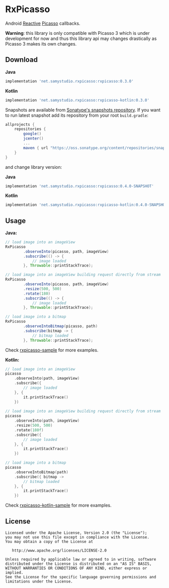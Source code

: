 RxPicasso
=========
Android [Reactive](https://github.com/ReactiveX/RxJava) [Picasso](https://github.com/square/picasso) callbacks.

**Warning**: this library is only compatible with Picasso 3 which is under development for now and thus this library api may changes drastically as Picasso 3 makes its own changes.

Download
--------
**Java**
```groovy
implementation 'net.samystudio.rxpicasso:rxpicasso:0.3.0'
```
**Kotlin**
```groovy
implementation 'net.samystudio.rxpicasso:rxpicasso-kotlin:0.3.0'
```

Snapshots are available from [Sonatype's snapshots repository](https://oss.sonatype.org/content/repositories/snapshots/).
If you want to run latest snapshot add its repository from your root `build.gradle`:
```groovy
allprojects {
    repositories {
        google()
        jcenter()
        ...
        maven { url "https://oss.sonatype.org/content/repositories/snapshots" }
    }
}
```
and change library version:

**Java**
```groovy
implementation 'net.samystudio.rxpicasso:rxpicasso:0.4.0-SNAPSHOT'
```
**Kotlin**
```groovy
implementation 'net.samystudio.rxpicasso:rxpicasso-kotlin:0.4.0-SNAPSHOT'
```

Usage
-----
**Java:**
```java
// load image into an imageView
RxPicasso
        .observeInto(picasso, path, imageView)
        .subscribe(() -> {
            // image loaded
        }, Throwable::printStackTrace);

// load image into an imageView building request directly from stream
RxPicasso
        .observeInto(picasso, path, imageView)
        .resize(500, 500)
        .rotate(180)
        .subscribe(() -> {
            // image loaded
        }, Throwable::printStackTrace);

// load image into a bitmap
RxPicasso
        .observeIntoBitmap(picasso, path)
        .subscribe(bitmap -> {
            // bitmap loaded
        }, Throwable::printStackTrace);
```
Check [rxpicasso-sample](https://github.com/SamYStudiO/RxPicasso/blob/master/rxpicasso-sample/src/main/java/net/samystudio/rxpicasso/sample/MainActivityJava.java) for more examples.

**Kotlin:**
```kotlin
// load image into an imageView
picasso
    .observeInto(path, imageView)
    .subscribe({
        // image loaded
    }, {
        it.printStackTrace()
    })
    
// load image into an imageView building request directly from stream
picasso
    .observeInto(path, imageView)
    .resize(500, 500)
    .rotate(180f)
    .subscribe({
        // image loaded
    }, {
        it.printStackTrace()
    })

// load image into a bitmap
picasso
    .observeIntoBitmap(path)
    .subscribe({ bitmap ->
        // bitmap loaded
    }, {
        it.printStackTrace()
    })
```
Check [rxpicasso-kotlin-sample](https://github.com/SamYStudiO/RxPicasso/blob/master/rxpicasso-kotlin-sample/src/main/kotlin/net/samystudio/rxpicasso/sample/MainActivityKotlin.kt) for more examples.

License
-------

    Licensed under the Apache License, Version 2.0 (the "License");
    you may not use this file except in compliance with the License.
    You may obtain a copy of the License at

       http://www.apache.org/licenses/LICENSE-2.0

    Unless required by applicable law or agreed to in writing, software
    distributed under the License is distributed on an "AS IS" BASIS,
    WITHOUT WARRANTIES OR CONDITIONS OF ANY KIND, either express or implied.
    See the License for the specific language governing permissions and
    limitations under the License.

